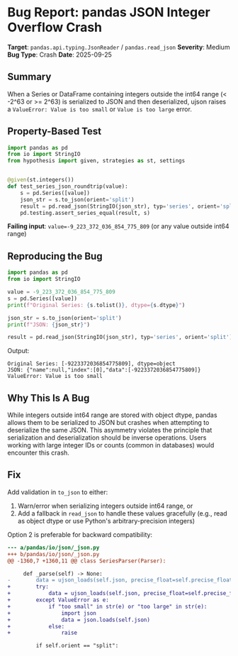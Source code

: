 # Bug Report: pandas JSON Integer Overflow Crash

**Target**: `pandas.api.typing.JsonReader` / `pandas.read_json`
**Severity**: Medium
**Bug Type**: Crash
**Date**: 2025-09-25

## Summary

When a Series or DataFrame containing integers outside the int64 range (< -2^63 or >= 2^63) is serialized to JSON and then deserialized, ujson raises a `ValueError: Value is too small` or `Value is too large` error.

## Property-Based Test

```python
import pandas as pd
from io import StringIO
from hypothesis import given, strategies as st, settings


@given(st.integers())
def test_series_json_roundtrip(value):
    s = pd.Series([value])
    json_str = s.to_json(orient='split')
    result = pd.read_json(StringIO(json_str), typ='series', orient='split', convert_dates=False)
    pd.testing.assert_series_equal(result, s)
```

**Failing input**: `value=-9_223_372_036_854_775_809` (or any value outside int64 range)

## Reproducing the Bug

```python
import pandas as pd
from io import StringIO

value = -9_223_372_036_854_775_809
s = pd.Series([value])
print(f"Original Series: {s.tolist()}, dtype={s.dtype}")

json_str = s.to_json(orient='split')
print(f"JSON: {json_str}")

result = pd.read_json(StringIO(json_str), typ='series', orient='split')
```

Output:
```
Original Series: [-9223372036854775809], dtype=object
JSON: {"name":null,"index":[0],"data":[-9223372036854775809]}
ValueError: Value is too small
```

## Why This Is A Bug

While integers outside int64 range are stored with object dtype, pandas allows them to be serialized to JSON but crashes when attempting to deserialize the same JSON. This asymmetry violates the principle that serialization and deserialization should be inverse operations. Users working with large integer IDs or counts (common in databases) would encounter this crash.

## Fix

Add validation in `to_json` to either:
1. Warn/error when serializing integers outside int64 range, or
2. Add a fallback in `read_json` to handle these values gracefully (e.g., read as object dtype or use Python's arbitrary-precision integers)

Option 2 is preferable for backward compatibility:

```diff
--- a/pandas/io/json/_json.py
+++ b/pandas/io/json/_json.py
@@ -1360,7 +1360,11 @@ class SeriesParser(Parser):

     def _parse(self) -> None:
-        data = ujson_loads(self.json, precise_float=self.precise_float)
+        try:
+            data = ujson_loads(self.json, precise_float=self.precise_float)
+        except ValueError as e:
+            if "too small" in str(e) or "too large" in str(e):
+                import json
+                data = json.loads(self.json)
+            else:
+                raise

         if self.orient == "split":
```